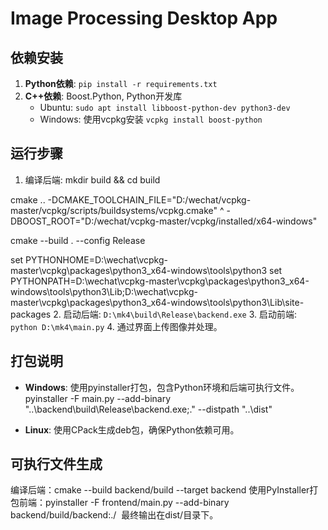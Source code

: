 # Image Processing Desktop App

## 依赖安装
1. **Python依赖**: `pip install -r requirements.txt`
2. **C++依赖**: Boost.Python, Python开发库
   - Ubuntu: `sudo apt install libboost-python-dev python3-dev`
   - Windows: 使用vcpkg安装 `vcpkg install boost-python`

## 运行步骤
1. 编译后端:
mkdir build && cd build

cmake .. -DCMAKE_TOOLCHAIN_FILE="D:/wechat/vcpkg-master/vcpkg/scripts/buildsystems/vcpkg.cmake" ^ -DBOOST_ROOT="D:/wechat/vcpkg-master/vcpkg/installed/x64-windows" 

cmake --build . --config Release

set PYTHONHOME=D:\wechat\vcpkg-master\vcpkg\packages\python3_x64-windows\tools\python3
set PYTHONPATH=D:\wechat\vcpkg-master\vcpkg\packages\python3_x64-windows\tools\python3\Lib;D:\wechat\vcpkg-master\vcpkg\packages\python3_x64-windows\tools\python3\Lib\site-packages
2. 启动后端: `D:\mk4\build\Release\backend.exe`
3. 启动前端: `python D:\mk4\main.py`
4. 通过界面上传图像并处理。

## 打包说明
- **Windows**: 使用pyinstaller打包，包含Python环境和后端可执行文件。
pyinstaller -F main.py --add-binary "..\backend\build\Release\backend.exe;." --distpath "..\dist"


- **Linux**: 使用CPack生成deb包，确保Python依赖可用。

## 可执行文件生成
编译后端：cmake --build backend/build --target backend
使用PyInstaller打包前端：pyinstaller -F frontend/main.py --add-binary backend/build/backend:./  
最终输出在dist/目录下。